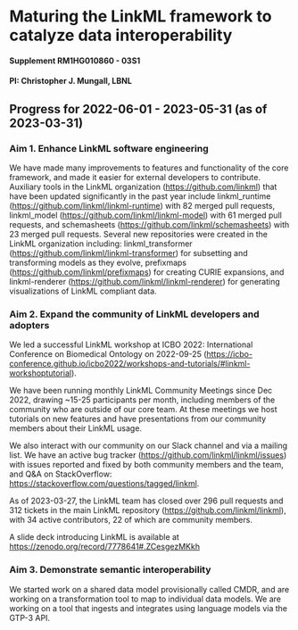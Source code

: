 # Maturing the LinkML framework to catalyze data interoperability
#### Supplement RM1HG010860 - 03S1
#### PI: Christopher J. Mungall, LBNL

## Progress for 2022-06-01 - 2023-05-31 (as of 2023-03-31)

### Aim 1. Enhance LinkML software engineering
We have made many improvements to features and functionality of the core framework, and made it easier for external developers to contribute.
Auxiliary tools in the LinkML organization (https://github.com/linkml)
that have been updated significantly in the past year include linkml_runtime (https://github.com/linkml/linkml-runtime) 
with 82 merged pull requests, linkml_model (https://github.com/linkml/linkml-model) with 61 merged pull requests,
and schemasheets (https://github.com/linkml/schemasheets) with 23 merged pull requests.
Several new repositories were created in the LinkML organization including: linkml_transformer (https://github.com/linkml/linkml-transformer) 
for subsetting and transforming models as they evolve, prefixmaps (https://github.com/linkml/prefixmaps)
for creating CURIE expansions, and linkml-renderer (https://github.com/linkml/linkml-renderer) for generating visualizations of LinkML compliant data. 

### Aim 2. Expand the community of LinkML developers and adopters
We led a successful LinkML workshop at ICBO 2022: International Conference on Biomedical Ontology on 2022-09-25 (https://icbo-conference.github.io/icbo2022/workshops-and-tutorials/#linkml-workshoptutorial).

We have been running monthly LinkML Community Meetings since Dec 2022, drawing ~15-25 participants per month, including members of the community who are outside of our core team.
At these meetings we host tutorials on new features and have presentations from our community members about their LinkML usage.  

We also interact with our community on our Slack channel and via a mailing list.
We have an active bug tracker (https://github.com/linkml/linkml/issues) with issues reported and fixed by both community members and the team,
and Q&A on StackOverflow: https://stackoverflow.com/questions/tagged/linkml.

As of 2023-03-27, the LinkML team has closed over 296 pull requests and 312 tickets in the main LinkML repository (https://github.com/linkml/linkml),
with 34 active contributors, 22 of which are community members.

A slide deck introducing LinkML is available at https://zenodo.org/record/7778641#.ZCesgezMKkh

### Aim 3. Demonstrate semantic interoperability
We started work on a shared data model provisionally called CMDR, and are working on a transformation tool to map to individual data models.
We are working on a tool that ingests and integrates using language models via the GTP-3 API.
